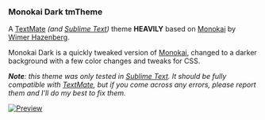 ### Monokai Dark tmTheme

A [TextMate][1] _(and [Sublime Text][4])_ theme __HEAVILY__ based on [Monokai][2] by [Wimer Hazenberg][3].

Monokai Dark is a quickly tweaked version of [Monokai][2], changed to a darker background with a few color changes and tweaks for CSS.

___Note__: this theme was only tested in [Sublime Text][4]. It should be fully compatible with [TextMate][1], but if you come across any errors, please report them and I'll do my best to fix them._

[![Preview][100]][5]


[1]: http://macromates.com/
[2]: http://www.monokai.nl/blog/2006/07/15/textmate-color-theme/
[3]: http://monokai.nl/
[4]: http://www.sublimetext.com/
[5]: http://github.com/Anomareh/Monokai-Dark.tmTheme/raw/master/screens/full.jpg

[100]: http://github.com/Anomareh/Monokai-Dark.tmTheme/raw/master/screens/small.jpg